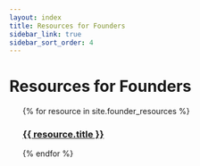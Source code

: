 ```yaml
---
layout: index
title: Resources for Founders
sidebar_link: true
sidebar_sort_order: 4
---
```


<h1>Resources for Founders</h1>
<ul>
  {% for resource in site.founder_resources %}
  <h3>
    <a href="{{ resource.url }}">
      {{ resource.title }}
    </a>
  </h3>
  {% endfor %}
</ul>

